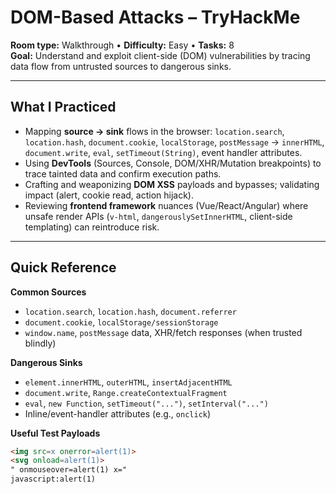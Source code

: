 # DOM-Based Attacks – TryHackMe

**Room type:** Walkthrough • **Difficulty:** Easy • **Tasks:** 8  
**Goal:** Understand and exploit client-side (DOM) vulnerabilities by tracing data flow from untrusted sources to dangerous sinks.

---

## What I Practiced
- Mapping **source → sink** flows in the browser: `location.search`, `location.hash`, `document.cookie`, `localStorage`, `postMessage` → `innerHTML`, `document.write`, `eval`, `setTimeout(String)`, event handler attributes.
- Using **DevTools** (Sources, Console, DOM/XHR/Mutation breakpoints) to trace tainted data and confirm execution paths.
- Crafting and weaponizing **DOM XSS** payloads and bypasses; validating impact (alert, cookie read, action hijack).
- Reviewing **frontend framework** nuances (Vue/React/Angular) where unsafe render APIs (`v-html`, `dangerouslySetInnerHTML`, client-side templating) can reintroduce risk.

---

## Quick Reference

**Common Sources**
- `location.search`, `location.hash`, `document.referrer`
- `document.cookie`, `localStorage/sessionStorage`
- `window.name`, `postMessage` data, XHR/fetch responses (when trusted blindly)

**Dangerous Sinks**
- `element.innerHTML`, `outerHTML`, `insertAdjacentHTML`
- `document.write`, `Range.createContextualFragment`
- `eval`, `new Function`, `setTimeout("...")`, `setInterval("...")`
- Inline/event-handler attributes (e.g., `onclick`)

**Useful Test Payloads**
```html
<img src=x onerror=alert(1)>
<svg onload=alert(1)>
" onmouseover=alert(1) x="
javascript:alert(1)
